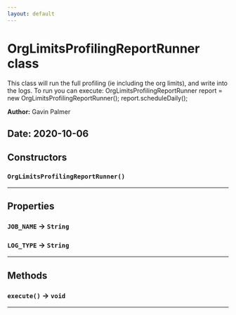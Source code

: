 ```yaml
---
layout: default
---
```

# OrgLimitsProfilingReportRunner class

This class will run the full profiling (ie including the org limits), and write into the logs. To run you can execute: OrgLimitsProfilingReportRunner report = new OrgLimitsProfilingReportRunner(); report.scheduleDaily();


**Author:** Gavin Palmer

**Date:** 2020-10-06
---
## Constructors
### `OrgLimitsProfilingReportRunner()`
---
## Properties

### `JOB_NAME` → `String`

### `LOG_TYPE` → `String`

---
## Methods
### `execute()` → `void`
---
